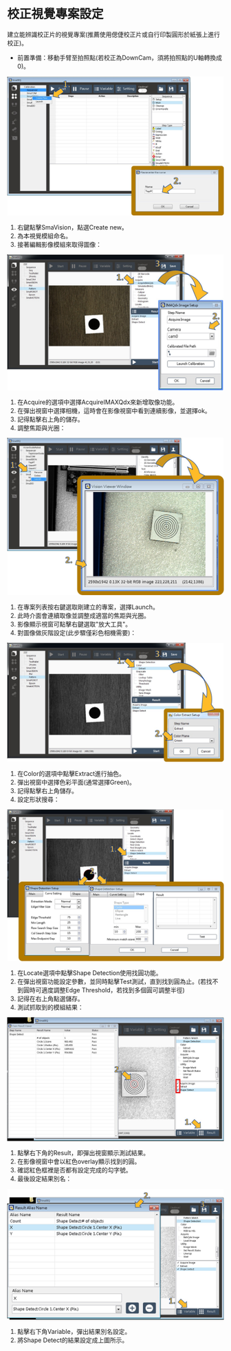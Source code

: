 # 校正視覺專案設定

建立能辨識校正片的視覺專案\(推薦使用偲倢校正片或自行印製圓形於紙張上進行校正\)。

* 前置準備：移動手臂至拍照點\(若校正為DownCam，須將拍照點的U軸轉換成0\)。

![&#x5EFA;&#x7ACB;&#x5F71;&#x50CF;&#x6A21;&#x7D44;](../../.gitbook/assets/jian-li-ying-xiang-mo-zu.jpg)

1. 右鍵點擊SmaVision，點選Create new。
2. 為本視覺模組命名。
3. 接著編輯影像模組來取得圖像：

![&#x7DE8;&#x8F2F;&#x5F71;&#x50CF;&#x6A21;&#x7D44;\_&#x53D6;&#x50CF;](../../.gitbook/assets/bian-ji-ying-xiang-mo-zu.jpg)

1. 在Acquire的選項中選擇AcquireIMAXQdx來新增取像功能。
2. 在彈出視窗中選擇相機，這時會在影像視窗中看到連續影像，並選擇ok。
3. 記得點擊右上角的儲存。
4. 調整焦距與光圈：

![&#x8ABF;&#x6574;&#x76F8;&#x6A5F;&#x7126;&#x8DDD;&#x8207;&#x5149;&#x5708;&#x8A2D;&#x5B9A;](../../.gitbook/assets/diao-zheng-jiao-ju-yu-guang-quan.jpg)

1. 在專案列表按右鍵選取剛建立的專案，選擇Launch。
2. 此時介面會連續取像並調整成適當的焦距與光圈。
3. 影像顯示視窗可點擊右鍵選取"放大工具"。
4. 對圖像做灰階設定\(此步驟僅彩色相機需要\)：

![&#x7070;&#x968E;&#x62BD;&#x8272;&#x8A2D;&#x5B9A;](../../.gitbook/assets/hui-jie-chou-se.jpg)

1. 在Color的選項中點擊Extract進行抽色。
2. 彈出視窗中選擇色彩平面\(通常選擇Green\)。
3. 記得點擊右上角儲存。
4. 設定形狀搜尋：

![&#x5716;&#x50CF;&#x5F62;&#x72C0;&#x641C;&#x5C0B;&#x8A2D;&#x5B9A;](../../.gitbook/assets/xing-zhuang-sou-xun.jpg)

1. 在Locate選項中點擊Shape Detection使用找圓功能。
2. 在彈出視窗功能設定參數，並同時點擊Test測試，直到找到圓為止。\(若找不到圓時可適度調整Edge Threshold，若找到多個圓可調整半徑\)
3. 記得在右上角點選儲存。
4. 測試抓取到的模組結果：

![&#x6E2C;&#x8A66;&#x5716;&#x50CF;&#x7D50;&#x679C;](../../.gitbook/assets/ce-shi-ying-xiang-mo-zu.jpg)

1. 點擊右下角的Result，即彈出視窗顯示測試結果。
2. 在影像視窗中會以紅色overlay顯示找到的圓。
3. 確認紅色框裡是否都有設定完成的勾字號。
4. 最後設定結果別名：

![&#x8A2D;&#x5B9A;&#x7D50;&#x679C;&#x5225;&#x540D;](../../.gitbook/assets/she-ding-bie-ming.jpg)

1. 點擊右下角Variable，彈出結果別名設定。
2. 將Shape Detect的結果設定成上圖所示。

